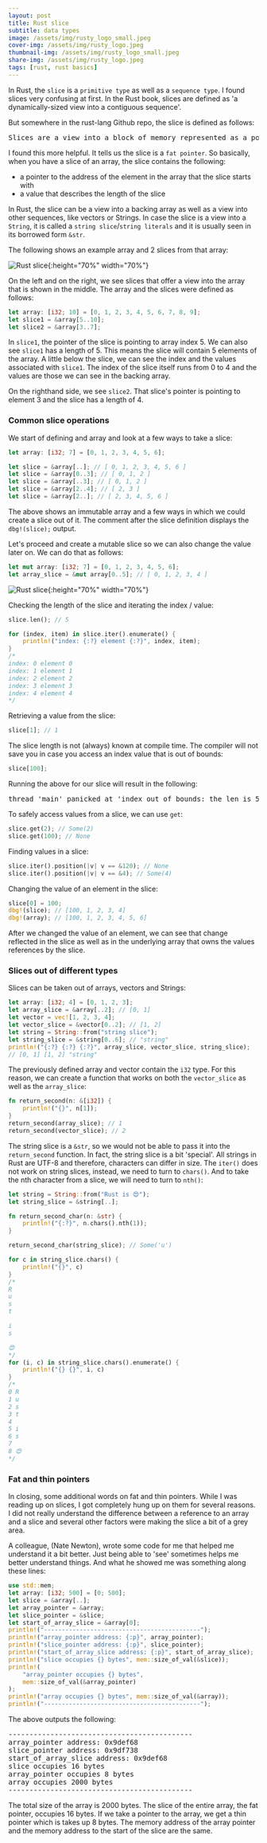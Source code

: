 ```yaml
---
layout: post
title: Rust slice
subtitle: data types
image: /assets/img/rusty_logo_small.jpeg
cover-img: /assets/img/rusty_logo.jpeg
thumbnail-img: /assets/img/rusty_logo_small.jpeg
share-img: /assets/img/rusty_logo.jpeg
tags: [rust, rust basics]
---
```


In Rust, the `slice` is a `primitive type` as well as a `sequence type`. I found slices very confusing at first. In the Rust book, slices are defined as 'a dynamically-sized view into a contiguous sequence'. 

But somewhere in the rust-lang Github repo, the slice is defined as follows:

<pre>
Slices are a view into a block of memory represented as a pointer and a length.
</pre>

I found this more helpful. It tells us the slice is a `fat pointer`. So basically, when you have a slice of an array, the slice contains the following:
- a pointer to the address of the element in the array that the slice starts with
- a value that describes the length of the slice

In Rust, the slice can be a view into a backing array as well as a view into other sequences, like vectors or Strings. In case the slice is a view into a `String`, it is called a `string slice`/`string literals` and it is usually seen in its borrowed form `&str`.

The following shows an example array and 2 slices from that array:

![Rust slice](/learn/img/rust_slice.png "Rust slice"){:height="70%" width="70%"}

On the left and on the right, we see slices that offer a view into the array that is shown in the middle. The array and the slices were defined as follows: 

```rust
let array: [i32; 10] = [0, 1, 2, 3, 4, 5, 6, 7, 8, 9];
let slice1 = &array[5..10];
let slice2 = &array[3..7];
```

In `slice1`, the pointer of the slice is pointing to array index 5. We can also see `slice1` has a length of 5. This means the slice will contain 5 elements of the array. A little below the slice, we can see the index and the values associated with `slice1`. The index of the slice itself runs from 0 to 4 and the values are those we can see in the backing array. 

On the righthand side, we see `slice2`. That slice's pointer is pointing to element 3 and the slice has a length of 4.


### Common slice operations

We start of defining and array and look at a few ways to take a slice:

```rust
let array: [i32; 7] = [0, 1, 2, 3, 4, 5, 6];

let slice = &array[..]; // [ 0, 1, 2, 3, 4, 5, 6 ]
let slice = &array[0..3]; // [ 0, 1, 2 ]
let slice = &array[..3]; // [ 0, 1, 2 ]
let slice = &array[2..4]; // [ 2, 3 ]
let slice = &array[2..]; // [ 2, 3, 4, 5, 6 ]
```

The above shows an immutable array and a few ways in which we could create a slice out of it. The comment after the slice definition displays the `dbg!(slice);` output.


Let's proceed and create a mutable slice so we can also change the value later on. We can do that as follows:

```rust
let mut array: [i32; 7] = [0, 1, 2, 3, 4, 5, 6];
let array_slice = &mut array[0..5]; // [ 0, 1, 2, 3, 4 ]
```

![Rust slice](/learn/img/slice_1.png "Rust slice"){:height="70%" width="70%"}

Checking the length of the slice and iterating the index / value:

```rust
slice.len(); // 5

for (index, item) in slice.iter().enumerate() {
    println!("index: {:?} element {:?}", index, item);
}
/*
index: 0 element 0
index: 1 element 1
index: 2 element 2
index: 3 element 3
index: 4 element 4
*/
```

Retrieving a value from the slice:

```rust
slice[1]; // 1
```

The slice length is not (always) known at compile time. The compiler will not save you in case you access an index value that is out of bounds:

```rust
slice[100];
```

Running the above for our slice will result in the following:

<pre>
thread 'main' panicked at 'index out of bounds: the len is 5 but the index is 100'
</pre>

To safely access values from a slice, we can use `get`:

```rust
slice.get(2); // Some(2)
slice.get(100); // None
```

Finding values in a slice:

```rust
slice.iter().position(|v| v == &120); // None
slice.iter().position(|v| v == &4); // Some(4)
```

Changing the value of an element in the slice:
```rust
slice[0] = 100;
dbg!(slice); // [100, 1, 2, 3, 4]
dbg!(array); // [100, 1, 2, 3, 4, 5, 6]
```

After we changed the value of an element, we can see that change reflected in the slice as well as in the underlying array that owns the values references by the slice.

### Slices out of different types

Slices can be taken out of arrays, vectors and Strings:

```rust
let array: [i32; 4] = [0, 1, 2, 3];
let array_slice = &array[..2]; // [0, 1]
let vector = vec![1, 2, 3, 4];
let vector_slice = &vector[0..2]; // [1, 2]
let string = String::from("string slice");
let string_slice = &string[0..6]; // "string"
println!("{:?} {:?} {:?}", array_slice, vector_slice, string_slice);
// [0, 1] [1, 2] "string"
```

The previously defined array and vector contain the `i32` type. For this reason, we can create a function that works on both the `vector_slice` as well as the `array_slice`:

```rust
fn return_second(n: &[i32]) {
    println!("{}", n[1]);
}
return_second(array_slice); // 1
return_second(vector_slice); // 2
```

The string slice is a `&str`, so we would not be able to pass it into the `return_second` function. In fact, the string slice is a bit 'special'. All strings in Rust are UTF-8 and therefore, characters can differ in size. The `iter()` does not work on string slices, instead, we need to turn to `chars()`. And to take the nth character from a slice, we will need to turn to `nth()`:

```rust
let string = String::from("Rust is 😍");
let string_slice = &string[..];

fn return_second_char(n: &str) {
    println!("{:?}", n.chars().nth(1));
}

return_second_char(string_slice); // Some('u')

for c in string_slice.chars() {
    println!("{}", c)
}
/*
R
u
s
t

i
s

😍
*/
for (i, c) in string_slice.chars().enumerate() {
    println!("{} {}", i, c)
}
/*
0 R
1 u
2 s
3 t
4
5 i
6 s
7
8 😍
*/
```


### Fat and thin pointers

In closing, some additional words on fat and thin pointers. While I was reading up on slices, I got completely hung up on them for several reasons. I did not really understand the difference between a reference to an array and a slice and several other factors were making the slice a bit of a grey area.

A colleague, (Nate Newton), wrote some code for me that helped me understand it a bit better. Just being able to 'see' sometimes helps me better understand things. And what he showed me was something along these lines:

```rust
use std::mem;
let array: [i32; 500] = [0; 500];
let slice = &array[..];
let array_pointer = &array;
let slice_pointer = &slice;
let start_of_array_slice = &array[0];
println!("--------------------------------------------");
println!("array_pointer address: {:p}", array_pointer);
println!("slice_pointer address: {:p}", slice_pointer);
println!("start_of_array_slice address: {:p}", start_of_array_slice);
println!("slice occupies {} bytes", mem::size_of_val(&slice));
println!(
    "array_pointer occupies {} bytes",
    mem::size_of_val(&array_pointer)
);
println!("array occupies {} bytes", mem::size_of_val(&array));
println!("--------------------------------------------");
```

The above outputs the following:

<pre>
--------------------------------------------
array_pointer address: 0x9def68
slice_pointer address: 0x9df738
start_of_array_slice address: 0x9def68
slice occupies 16 bytes
array_pointer occupies 8 bytes
array occupies 2000 bytes
--------------------------------------------
</pre>

The total size of the array is 2000 bytes. The slice of the entire array, the fat pointer, occupies 16 bytes. If we take a pointer to the array, we get a thin pointer which is takes up 8 bytes. The memory address of the array pointer and the memory address to the start of the slice are the same.
